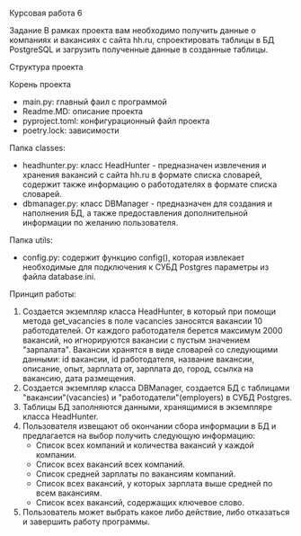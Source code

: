 Курсовая работа 6

Задание
В рамках проекта вам необходимо получить данные о компаниях и вакансиях с сайта hh.ru, спроектировать таблицы в БД PostgreSQL и загрузить 
полученные данные в созданные таблицы.

Структура проекта

Корень проекта
- main.py: главный фаил с программой
- Readme.MD: описание проекта
- pyproject.toml: конфигурационный файл проекта
- poetry.lock: зависимости

Папка classes:
- headhunter.py: класс HeadHunter - предназначен извлечения и хранения вакансий с сайта hh.ru в формате списка словарей, содержит также 
   информацию о работодателях в формате списка словарей.
- dbmanаger.py: класс DBManager - предназначен для создания и наполнения БД, а также предоставления дополнительной информации по
   желанию пользователя.

Папка utils:
- config.py: содержит функцию config(), которая извлекает необходимые для подключения к СУБД Postgres параметры из файла database.ini.


Принцип работы:
1. Создается экземпляр класса HeadHunter, в который при помощи метода get_vacancies в поле vacancies заносятся вакансии 10 работодателей.
    От каждого работодателя берется максимум 2000 вакансий, но игнорируются вакансии с пустым значением "зарпалата".
    Вакансии хранятся в виде словарей со следующими данными: id вакансии, id работодателя, название вакансии, описание, опыт, зарплата от,
    зарплата до, город, ссылка на вакансию, дата размещения.
2. Создается экземпляр класса DBManager, создается БД с таблицами "вакансии"(vacancies) и "работодатели"(employers) в СУБД Postgres.
3. Таблицы БД заполняются данными, хранящимися в экземпляре класса HeadHunter.
4. Пользователя извещают об окончании сбора информации в БД и предлагается на выбор получить следующую информацию:
    - Список всех компаний и количества вакансий у каждой компании.
    - Список всех вакансий всех компаний.
    - Список средней зарплаты по вакансиям компаний.
    - Список всех вакансий, у которых зарплата выше средней по всем вакансиям.
    - Список всех вакансий, содержащих ключевое слово.
 5. Пользователь может выбрать какое либо действие, либо отказаться и завершить работу программы.



